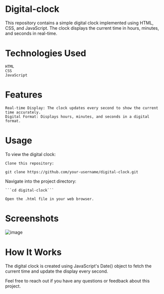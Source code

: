 # Digital-clock

This repository contains a simple digital clock implemented using HTML, CSS, and JavaScript. The clock displays the current time in hours, minutes, and seconds in real-time.

# Technologies Used

    HTML
    CSS
    JavaScript

# Features

    Real-time Display: The clock updates every second to show the current time accurately.
    Digital Format: Displays hours, minutes, and seconds in a digital format.

# Usage

To view the digital clock:

    Clone this repository:

```git clone https://github.com/your-username/digital-clock.git```

Navigate into the project directory:

    ```cd digital-clock```

    Open the .html file in your web browser.

# Screenshots

![image](https://github.com/user-attachments/assets/c504da8d-699e-4519-aa1b-ee28c3a7a27d)


# How It Works

The digital clock is created using JavaScript's Date() object to fetch the current time and update the display every second.

Feel free to reach out if you have any questions or feedback about this project.
